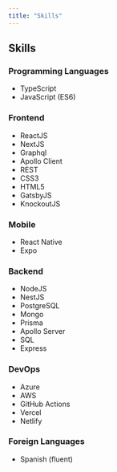 ```yaml
---
title: "Skills"
---
```

## Skills

### Programming Languages
* TypeScript
* JavaScript (ES6)

### Frontend
* ReactJS
* NextJS
* Graphql
* Apollo Client
* REST
* CSS3
* HTML5
* GatsbyJS
* KnockoutJS

### Mobile
* React Native
* Expo

### Backend
* NodeJS
* NestJS
* PostgreSQL
* Mongo
* Prisma
* Apollo Server
* SQL
* Express

### DevOps
* Azure
* AWS
* GitHub Actions
* Vercel
* Netlify

### Foreign Languages
* Spanish (fluent)
